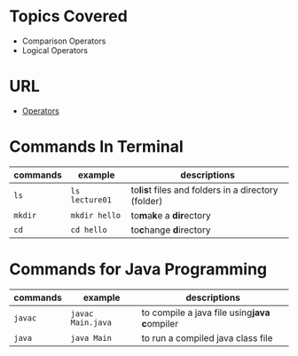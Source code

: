 # Topics Covered

- Comparison Operators
- Logical Operators

# URL

- [Operators](https://www.w3schools.com/java/java_operators.asp)

# Commands In Terminal

| commands | example        | descriptions                                             |
| ---------- | ---------------- | ---------------------------------------------------------- |
| `ls`     | `ls lecture01` | to**l**i**s**t files and folders in a directory (folder) |
| `mkdir`  | `mkdir hello`  | to**m**a**k**e a **dir**ectory                           |
| `cd`     | `cd hello`     | to**c**hange **d**irectory                               |

# Commands for Java Programming

| commands | example           | descriptions                                      |
| ---------- | ------------------- | --------------------------------------------------- |
| `javac`  | `javac Main.java` | to compile a java file using**java** **c**ompiler |
| `java`   | `java Main`       | to run a compiled java class file                 |

